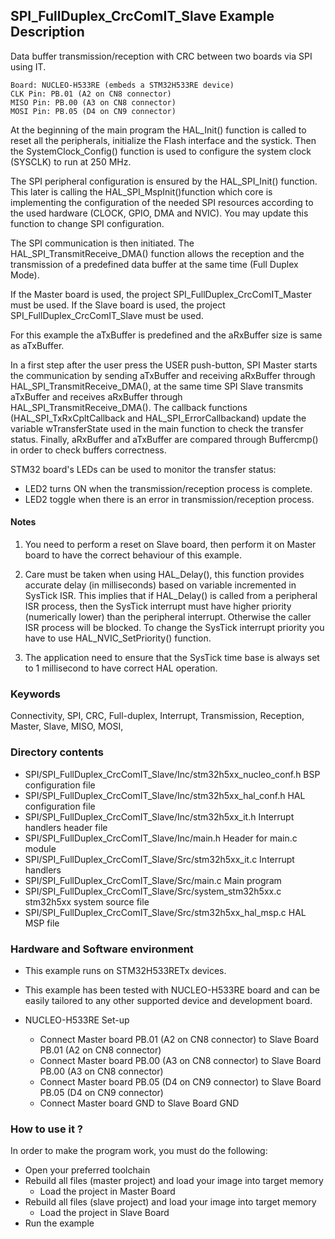 ## <b>SPI_FullDuplex_CrcComIT_Slave Example Description</b>

Data buffer transmission/reception with CRC between two boards via SPI using IT.

	Board: NUCLEO-H533RE (embeds a STM32H533RE device)
	CLK Pin: PB.01 (A2 on CN8 connector)
	MISO Pin: PB.00 (A3 on CN8 connector)
	MOSI Pin: PB.05 (D4 on CN9 connector)

At the beginning of the main program the HAL_Init() function is called to reset
all the peripherals, initialize the Flash interface and the systick.
Then the SystemClock_Config() function is used to configure the system
clock (SYSCLK) to run at 250 MHz.

The SPI peripheral configuration is ensured by the HAL_SPI_Init() function.
This later is calling the HAL_SPI_MspInit()function which core is implementing
the configuration of the needed SPI resources according to the used hardware (CLOCK,
GPIO, DMA and NVIC). You may update this function to change SPI configuration.

The SPI communication is then initiated.
The HAL_SPI_TransmitReceive_DMA() function allows the reception and the
transmission of a predefined data buffer at the same time (Full Duplex Mode).

If the Master board is used, the project SPI_FullDuplex_CrcComIT_Master must be used.
If the Slave board is used, the project SPI_FullDuplex_CrcComIT_Slave must be used.

For this example the aTxBuffer is predefined and the aRxBuffer size is same as aTxBuffer.

In a first step after the user press the USER push-button, SPI Master starts the
communication by sending aTxBuffer and receiving aRxBuffer through
HAL_SPI_TransmitReceive_DMA(), at the same time SPI Slave transmits aTxBuffer
and receives aRxBuffer through HAL_SPI_TransmitReceive_DMA().
The callback functions (HAL_SPI_TxRxCpltCallback and HAL_SPI_ErrorCallbackand) update
the variable wTransferState used in the main function to check the transfer status.
Finally, aRxBuffer and aTxBuffer are compared through Buffercmp() in order to
check buffers correctness.

STM32 board's LEDs can be used to monitor the transfer status:

 - LED2 turns ON when the transmission/reception process is complete.
 - LED2 toggle when there is an error in transmission/reception process.

#### <b>Notes</b>

 1. You need to perform a reset on Slave board, then perform it on Master board
    to have the correct behaviour of this example.

 2. Care must be taken when using HAL_Delay(), this function provides accurate delay (in milliseconds)
    based on variable incremented in SysTick ISR. This implies that if HAL_Delay() is called from
    a peripheral ISR process, then the SysTick interrupt must have higher priority (numerically lower)
    than the peripheral interrupt. Otherwise the caller ISR process will be blocked.
    To change the SysTick interrupt priority you have to use HAL_NVIC_SetPriority() function.

 3. The application need to ensure that the SysTick time base is always set to 1 millisecond
    to have correct HAL operation.

### <b>Keywords</b>

Connectivity, SPI, CRC, Full-duplex, Interrupt, Transmission, Reception, Master, Slave, MISO, MOSI,

### <b>Directory contents</b>

  - SPI/SPI_FullDuplex_CrcComIT_Slave/Inc/stm32h5xx_nucleo_conf.h         BSP configuration file
  - SPI/SPI_FullDuplex_CrcComIT_Slave/Inc/stm32h5xx_hal_conf.h   HAL configuration file
  - SPI/SPI_FullDuplex_CrcComIT_Slave/Inc/stm32h5xx_it.h         Interrupt handlers header file
  - SPI/SPI_FullDuplex_CrcComIT_Slave/Inc/main.h                       Header for main.c module
  - SPI/SPI_FullDuplex_CrcComIT_Slave/Src/stm32h5xx_it.c         Interrupt handlers
  - SPI/SPI_FullDuplex_CrcComIT_Slave/Src/main.c                       Main program
  - SPI/SPI_FullDuplex_CrcComIT_Slave/Src/system_stm32h5xx.c     stm32h5xx system source file
  - SPI/SPI_FullDuplex_CrcComIT_Slave/Src/stm32h5xx_hal_msp.c    HAL MSP file

### <b>Hardware and Software environment</b>

  - This example runs on STM32H533RETx devices.

  - This example has been tested with NUCLEO-H533RE board and can be
    easily tailored to any other supported device and development board.

  - NUCLEO-H533RE Set-up
    - Connect Master board PB.01 (A2 on CN8 connector) to Slave Board PB.01 (A2 on CN8 connector)
    - Connect Master board PB.00 (A3 on CN8 connector) to Slave Board PB.00 (A3 on CN8 connector)
    - Connect Master board PB.05 (D4 on CN9 connector) to Slave Board PB.05 (D4 on CN9 connector)
    - Connect Master board GND  to Slave Board GND

### <b>How to use it ?</b>

In order to make the program work, you must do the following:

 - Open your preferred toolchain
 - Rebuild all files (master project) and load your image into target memory
    - Load the project in Master Board
 - Rebuild all files (slave project) and load your image into target memory
    - Load the project in Slave Board
 - Run the example



